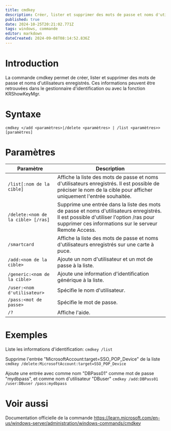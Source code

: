 ```yaml
---
title: cmdkey
description: Créer, lister et supprimer des mots de passe et noms d'utilisateurs enregistrés.
published: true
date: 2024-10-25T20:21:02.771Z
tags: windows, commande
editor: markdown
dateCreated: 2024-09-08T08:14:52.836Z
---
```


# Introduction

La commande cmdkey permet de créer, lister et supprimer des mots de passe et noms d'utilisateurs enregistrés.
Ces informations peuvent être retrouvées dans le gestionnaire d'identification ou avec la fonction KRShowKeyMgr.

# Syntaxe

`cmdkey </add <paramètres>|/delete <paramètres> | /list <paramètres>> [paramètres]`

# Paramètres

| Paramètre                          | Description                                                                                                                                                                                    |
| ---------------------------------- | ---------------------------------------------------------------------------------------------------------------------------------------------------------------------------------------------- |
| `/list[:nom de la cible]`          | Affiche la liste des mots de passe et noms d'utilisateurs enregistrés. Il est possible de préciser le nom de la cible pour afficher uniquement l'entrée souhaitée.                             |
| `/delete:<nom de la cible> [/ras]` | Supprime une entrée dans la liste des mots de passe et noms d'utilisateurs enregistrés. Il est possible d'utiliser l'option /ras pour supprimer ces informations sur le serveur Remote Access. |
| `/smartcard`                       | Affiche la liste des mots de passe et noms d'utilisateurs enregistrés sur une carte à puce.                                                                                                    |
| `/add:<nom de la cible>`           | Ajoute un nom d'utilisateur et un mot de passe à la liste.                                                                                                                                     |
| `/generic:<nom de la cible>`       | Ajoute une information d'identification générique à la liste.                                                                                                                                  |
| `/user:<nom d'utilisateur>`        | Spécifie le nom d'utilisateur.                                                                                                                                                                 |
| `/pass:<mot de passe>`             | Spécifie le mot de passe.                                                                                                                                                                      |
| `/?`                               | Affiche l'aide.                                                                                                                                                                                |

# Exemples

Liste les informations d'identification:
`cmdkey /list`

Supprime l'entrée "MicrosoftAccount:target=SSO_POP_Device" de la liste
`cmdkey /delete:MicrosoftAccount:target=SSO_POP_Device`

Ajoute une entrée avec comme nom "DBPass01" comme mot de passe "mydbpass", et comme nom d'utilisateur "DBuser"
`cmdkey /add:DBPass01 /user:DBuser /pass:mydbpass`

# Voir aussi

Documentation officielle de la commande
https://learn.microsoft.com/en-us/windows-server/administration/windows-commands/cmdkey
